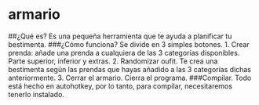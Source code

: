 # armario
##¿Qué es?
Es una pequeña herramienta que te ayuda a planificar tu bestimenta.
###¿Cómo funciona?
    Se divide en 3 simples botones.
    1. Crear prenda: añade una prenda a cualquiera de las 3 categorías disponibles. Parte superior, inferior y extras.
    2. Randomizar oufit. Te crea una bestimenta según las prendas que hayas añadido a las 3 categorías dichas anteriormente.
    3. Cerrar el armario. Cierra el programa.
    ###Compilar.
    Todo está hecho en autohotkey, por lo tanto, para compilar, necesitaremos tenerlo instalado.
        
